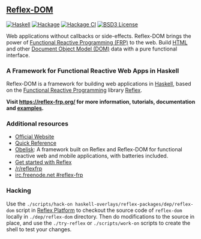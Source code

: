 ## [Reflex-DOM](https://reflex-frp.org)

[![Haskell](https://img.shields.io/badge/language-Haskell-orange.svg)](https://haskell.org) [![Hackage](https://img.shields.io/hackage/v/reflex-dom.svg)](https://hackage.haskell.org/package/reflex-dom) [![Hackage CI](https://matrix.hackage.haskell.org/api/v2/packages/reflex-dom/badge)](https://matrix.hackage.haskell.org/#/package/reflex-dom) [![BSD3 License](https://img.shields.io/badge/license-BSD3-blue.svg)](https://github.com/reflex-frp/reflex-dom/LICENSE)

Web applications without callbacks or side-effects. Reflex-DOM brings the power of [Functional Reactive Programming (FRP)](https://wiki.haskell.org/Functional_Reactive_Programming) to the web. Build [HTML](https://developer.mozilla.org/en-US/docs/Web/HTML) and other [Document Object Model (DOM)](https://developer.mozilla.org/en-US/docs/Web/API/Document_Object_Model) data with a pure functional interface.

### A Framework for Functional Reactive Web Apps in Haskell

Reflex-DOM is a framework for building web applications in [Haskell](https://www.haskell.org/), based on the [Functional Reactive Programming](https://wiki.haskell.org/Functional_Reactive_Programming) library [Reflex](https://github.com/reflex-frp/reflex).

**Visit https://reflex-frp.org/ for more information, tutorials, documentation and [examples](https://examples.reflex-frp.org/).**

### Additional resources

* [Official Website](https://reflex-frp.org/)
* [Quick Reference](Quickref.md)
* [Obelisk](https://github.com/obsidiansystems/obelisk#obelisk): A framework built on Reflex and Reflex-DOM for functional reactive web and mobile applications, with batteries included.
* [Get started with Reflex](https://github.com/reflex-frp/reflex-platform)
* [/r/reflexfrp](https://www.reddit.com/r/reflexfrp)
* [irc.freenode.net #reflex-frp](http://webchat.freenode.net?channels=%23reflex-frp&uio=d4)

### Hacking

Use the `./scripts/hack-on haskell-overlays/reflex-packages/dep/reflex-dom` script in [Reflex Platform](https://github.com/reflex-frp/reflex-platform) to checkout the source code of `reflex-dom` locally in `./dep/reflex-dom` directory.
Then do modifications to the source in place, and use the `./try-reflex` or `./scripts/work-on` scripts to create the shell to test your changes.
